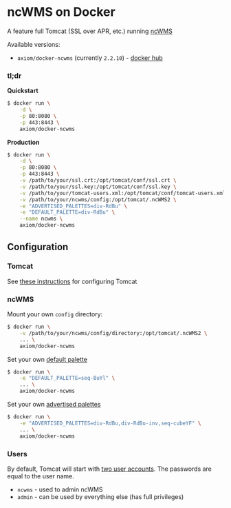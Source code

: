 # ncWMS on Docker

A feature full Tomcat (SSL over APR, etc.) running [ncWMS](http://www.resc.rdg.ac.uk/trac/ncWMS/)

Available versions:

* `axiom/docker-ncwms` (currently `2.2.10`) - [docker hub](https://hub.docker.com/r/axiom/docker-ncwms/builds/)


### tl;dr

**Quickstart**

```bash
$ docker run \
    -d \
    -p 80:8080 \
    -p 443:8443 \
    axiom/docker-ncwms
```

**Production**

```bash
$ docker run \
    -d \
    -p 80:8080 \
    -p 443:8443 \
    -v /path/to/your/ssl.crt:/opt/tomcat/conf/ssl.crt \
    -v /path/to/your/ssl.key:/opt/tomcat/conf/ssl.key \
    -v /path/to/your/tomcat-users.xml:/opt/tomcat/conf/tomcat-users.xml \
    -v /path/to/your/ncwms/config:/opt/tomcat/.ncWMS2 \
    -e "ADVERTISED_PALETTES=div-RdBu" \
    -e "DEFAULT_PALETTE=div-RdBu" \
    --name ncwms \
    axiom/docker-ncwms
```

## Configuration

### Tomcat

See [these instructions](https://github.com/axiom-data-science/docker-tomcat) for configuring Tomcat


### ncWMS

Mount your own `config` directory:

```bash
$ docker run \
    -v /path/to/your/ncwms/config/directory:/opt/tomcat/.ncWMS2 \
    ... \
    axiom/docker-ncwms
```

Set your own [default palette](https://github.com/Reading-eScience-Centre/edal-java/blob/cef96a148ea37be4dbfdf24096396607f5fe8b96/ncwms/src/main/webapp/WEB-INF/web.xml#L115-L121)

```bash
$ docker run \
    -e "DEFAULT_PALETTE=seq-BuYl" \
    ... \
    axiom/docker-ncwms
```

Set your own [advertised palettes](https://github.com/Reading-eScience-Centre/edal-java/blob/cef96a148ea37be4dbfdf24096396607f5fe8b96/ncwms/src/main/webapp/WEB-INF/web.xml#L122-L129)

```bash
$ docker run \
    -e "ADVERTISED_PALETTES=div-RdBu,div-RdBu-inv,seq-cubeYF" \
    ... \
    axiom/docker-ncwms
```


### Users

By default, Tomcat will start with [two user accounts](https://github.com/axiom-data-science/docker-ncwms/blob/master/files/tomcat-users.xml). The passwords are equal to the user name.

* `ncwms` - used to admin ncWMS
* `admin` - can be used by everything else (has full privileges)
